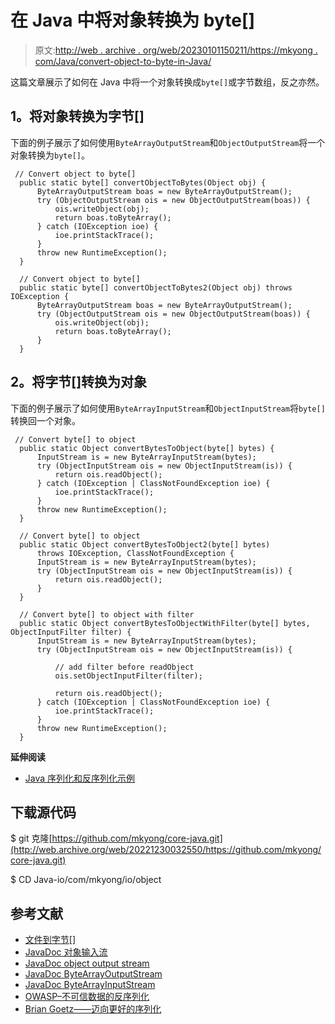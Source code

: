 # 在 Java 中将对象转换为 byte[]

> 原文:[http://web . archive . org/web/20230101150211/https://mkyong . com/Java/convert-object-to-byte-in-Java/](http://web.archive.org/web/20230101150211/https://mkyong.com/java/convert-object-to-byte-in-java/)

这篇文章展示了如何在 Java 中将一个对象转换成`byte[]`或字节数组，反之亦然。

## 1。将对象转换为字节[]

下面的例子展示了如何使用`ByteArrayOutputStream`和`ObjectOutputStream`将一个对象转换为`byte[]`。

```
 // Convert object to byte[]
  public static byte[] convertObjectToBytes(Object obj) {
      ByteArrayOutputStream boas = new ByteArrayOutputStream();
      try (ObjectOutputStream ois = new ObjectOutputStream(boas)) {
          ois.writeObject(obj);
          return boas.toByteArray();
      } catch (IOException ioe) {
          ioe.printStackTrace();
      }
      throw new RuntimeException();
  }

  // Convert object to byte[]
  public static byte[] convertObjectToBytes2(Object obj) throws IOException {
      ByteArrayOutputStream boas = new ByteArrayOutputStream();
      try (ObjectOutputStream ois = new ObjectOutputStream(boas)) {
          ois.writeObject(obj);
          return boas.toByteArray();
      }
  } 
```

## 2。将字节[]转换为对象

下面的例子展示了如何使用`ByteArrayInputStream`和`ObjectInputStream`将`byte[]`转换回一个对象。

```
 // Convert byte[] to object
  public static Object convertBytesToObject(byte[] bytes) {
      InputStream is = new ByteArrayInputStream(bytes);
      try (ObjectInputStream ois = new ObjectInputStream(is)) {
          return ois.readObject();
      } catch (IOException | ClassNotFoundException ioe) {
          ioe.printStackTrace();
      }
      throw new RuntimeException();
  }

  // Convert byte[] to object
  public static Object convertBytesToObject2(byte[] bytes)
      throws IOException, ClassNotFoundException {
      InputStream is = new ByteArrayInputStream(bytes);
      try (ObjectInputStream ois = new ObjectInputStream(is)) {
          return ois.readObject();
      }
  }

  // Convert byte[] to object with filter
  public static Object convertBytesToObjectWithFilter(byte[] bytes, ObjectInputFilter filter) {
      InputStream is = new ByteArrayInputStream(bytes);
      try (ObjectInputStream ois = new ObjectInputStream(is)) {

          // add filter before readObject
          ois.setObjectInputFilter(filter);

          return ois.readObject();
      } catch (IOException | ClassNotFoundException ioe) {
          ioe.printStackTrace();
      }
      throw new RuntimeException();
  } 
```

**延伸阅读**

*   [Java 序列化和反序列化示例](http://web.archive.org/web/20221230032550/https://mkyong.com/java/java-serialization-examples/)

## 下载源代码

$ git 克隆[https://github.com/mkyong/core-java.git](http://web.archive.org/web/20221230032550/https://github.com/mkyong/core-java.git)

$ CD Java-io/com/mkyong/io/object

## 参考文献

*   [文件到字节[]](http://web.archive.org/web/20221230032550/https://mkyong.com/java/how-to-convert-file-into-an-array-of-bytes/)
*   [JavaDoc 对象输入流](http://web.archive.org/web/20221230032550/https://docs.oracle.com/en/java/javase/17/docs/api/java.base/java/io/ObjectInputStream.html)
*   [JavaDoc object output stream](http://web.archive.org/web/20221230032550/https://docs.oracle.com/en/java/javase/17/docs/api/java.base/java/io/ObjectOutputStream.html)
*   [JavaDoc ByteArrayOutputStream](http://web.archive.org/web/20221230032550/https://docs.oracle.com/en/java/javase/17/docs/api/java.base/java/io/ByteArrayOutputStream.html)
*   [JavaDoc ByteArrayInputStream](http://web.archive.org/web/20221230032550/https://docs.oracle.com/en/java/javase/17/docs/api/java.base/java/io/ByteArrayInputStream.html)
*   [OWASP–不可信数据的反序列化](http://web.archive.org/web/20221230032550/https://owasp.org/www-community/vulnerabilities/Deserialization_of_untrusted_data)
*   [Brian Goetz——迈向更好的序列化](http://web.archive.org/web/20221230032550/https://cr.openjdk.java.net/~briangoetz/amber/serialization.html)

<input type="hidden" id="mkyong-current-postId" value="17028">